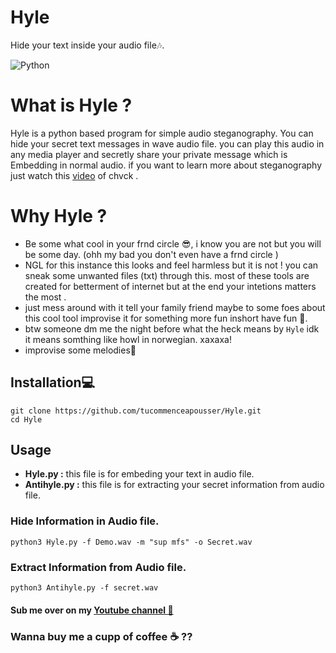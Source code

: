 # Hyle
Hide your text inside your audio file🎶.

![Python](https://img.shields.io/badge/python-3670A0?style=plastic&logo=python&logoColor=ffdd54)

# What is Hyle ?
Hyle is a python based program for simple audio steganography. You can hide your secret text messages in wave audio file. you can play this audio in any media player and secretly share your private message which is Embedding in normal audio. if you want to learn more about steganography just watch this <a href="https://www.youtube.com/watch?v=sLkdtjJc6mc">video</a> of chvck .

# Why Hyle ?
- Be some what cool in your frnd circle 😎, i know you are not but you will be some day.
(ohh my bad you don't even have a frnd circle )
- NGL for this instance this looks and feel harmless but it is not ! you can sneak some unwanted files (txt) through this. most of these tools are created for betterment of internet but at the end your intetions matters the most  .
- just mess around with it tell your family friend maybe to some foes about this cool tool improvise it for something more fun inshort have fun 🥏. 
- btw someone dm me the night before what the heck means by ` Hyle ` idk it means somthing like howl in norwegian. xaxaxa! 
- improvise some melodies🎼
## Installation💻

```
git clone https://github.com/tucommenceapousser/Hyle.git
cd Hyle
```
## Usage

<ul>
<li><b>Hyle.py :</b> this file is for embeding your text in audio file.</li>
<li><b>Antihyle.py :</b> this file is for extracting your secret information from audio file.</li>
</ul>

### Hide Information in Audio file.

```
python3 Hyle.py -f Demo.wav -m "sup mfs" -o Secret.wav
```
### Extract Information from Audio file.

```
python3 Antihyle.py -f secret.wav
```

#### Sub me over on my <a href="http://youtube.com/">Youtube channel 🍁</a>
### Wanna buy me a cupp of coffee ☕ ??
